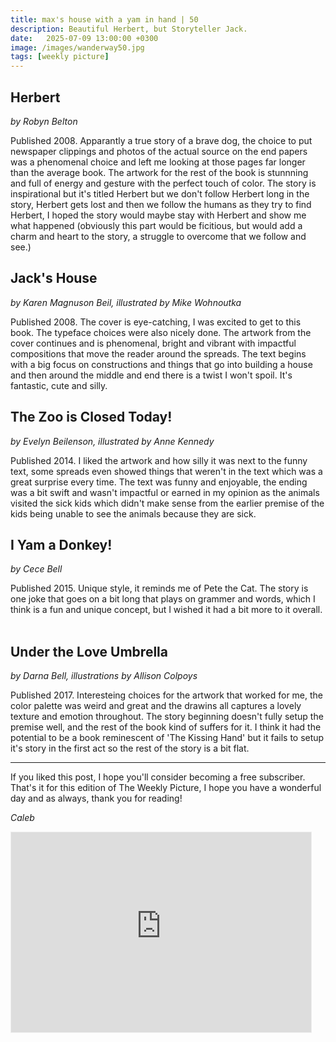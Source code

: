 ```yaml
---
title: max's house with a yam in hand | 50
description: Beautiful Herbert, but Storyteller Jack.
date:   2025-07-09 13:00:00 +0300
image: /images/wanderway50.jpg
tags: [weekly picture]
---
```


## Herbert
*by Robyn Belton*

Published 2008. Apparantly a true story of a brave dog, the choice to put newspaper clippings and photos of the actual source on the end papers was a phenomenal choice and left me looking at those pages far longer than the average book. The artwork for the rest of the book is stunnning and full of energy and gesture with the perfect touch of color. The story is inspirational but it's titled Herbert but we don't follow Herbert long in the story, Herbert gets lost and then we follow the humans as they try to find Herbert, I hoped the story would maybe stay with Herbert and show me what happened (obviously this part would be ficitious, but would add a charm and heart to the story, a struggle to overcome that we follow and see.)
 
## Jack's House
*by Karen Magnuson Beil, illustrated by Mike Wohnoutka*

Published 2008. The cover is eye-catching, I was excited to get to this book. The typeface choices were also nicely done. The artwork from the cover continues and is phenomenal, bright and vibrant with impactful compositions that move the reader around the spreads. The text begins with a big focus on constructions and things that go into building a house and then around the middle and end there is a twist I won't spoil. It's fantastic, cute and silly. 
 
## The Zoo is Closed Today!
*by Evelyn Beilenson, illustrated by Anne Kennedy*

Published 2014. I liked the artwork and how silly it was next to the funny text, some spreads even showed things that weren't in the text which was a great surprise every time. The text was funny and enjoyable, the ending was a bit swift and wasn't impactful or earned in my opinion as the animals visited the sick kids which didn't make sense from the earlier premise of the kids being unable to see the animals because they are sick. 
 
## I Yam a Donkey!
*by Cece Bell*

Published 2015. Unique style, it reminds me of Pete the Cat. The story is one joke that goes on a bit long that plays on grammer and words, which I think is a fun and unique concept, but I wished it had a bit more to it overall. 
 
## Under the Love Umbrella
*by Darna Bell, illustrations by Allison Colpoys*

Published 2017. Interesteing choices for the artwork that worked for me, the color palette was weird and great and the drawins all captures a lovely texture and emotion throughout. The story beginning doesn't fully setup the premise well, and the rest of the book kind of suffers for it. I think it had the potential to be a book reminescent of 'The Kissing Hand' but it fails to setup it's story in the first act so the rest of the story is a bit flat. 



***

If you liked this post, I hope you'll consider becoming a free subscriber. That's it for this edition of The Weekly Picture, I hope you have a wonderful day and as always, thank you for reading!

*Caleb*
    
<iframe src="https://thewanderway.substack.com/embed" width="480" height="320" style="border:1px solid #EEE; background:white;" frameborder="0" scrolling="no"></iframe>
